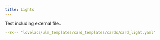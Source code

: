 ```yaml
---
title: Lights
---
```



Test including external file..

```yaml title="card_light.yaml"
--8<-- "lovelace/ulm_templates/card_templates/cards/card_light.yaml"
```
